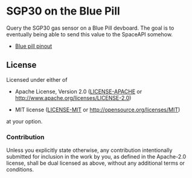 # SGP30 on the Blue Pill

Query the SGP30 gas sensor on a Blue Pill devboard. The goal is to eventually
being able to send this value to the SpaceAPI somehow.

- [Blue pill pinout](http://wiki.stm32duino.com/images/a/ae/Bluepillpinout.gif)

## License

Licensed under either of

- Apache License, Version 2.0 ([LICENSE-APACHE](LICENSE-APACHE) or
  http://www.apache.org/licenses/LICENSE-2.0)

- MIT license ([LICENSE-MIT](LICENSE-MIT) or http://opensource.org/licenses/MIT)

at your option.

### Contribution

Unless you explicitly state otherwise, any contribution intentionally submitted
for inclusion in the work by you, as defined in the Apache-2.0 license, shall be
dual licensed as above, without any additional terms or conditions.
